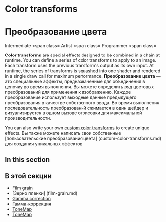 # Color transforms
# Преобразование цвета

<span class="label label-doc-level">Intermediate</span>
<span class=
<span class="label label-doc-audience">Artist</span>
<span class=
<span class="label label-doc-audience">Programmer</span>
<span class=

**Color transforms** are special effects designed to be combined in a chain at runtime. You can define a series of color transforms to apply to an image. Each transform uses the previous transform's output as its own input. At runtime, the series of transforms is squashed into one shader and rendered in a single draw call for maximum performance.
**Преобразование цвета** — это специальные эффекты, предназначенные для объединения в цепочку во время выполнения.  Вы можете определить ряд цветовых преобразований для применения к изображению.  Каждое преобразование использует выходные данные предыдущего преобразования в качестве собственного ввода.  Во время выполнения последовательность преобразований сжимается в один шейдер и визуализируется в одном вызове отрисовки для максимальной производительности.

You can also write your own [custom color transforms](custom-color-transforms.md) to create unique effects.
Вы также можете написать свои собственные [пользовательские преобразования цвета] (custom-color-transforms.md) для создания уникальных эффектов.

## In this section
## В этой секции

* [Film grain](film-grain.md)
* [Зерно пленки] (film-grain.md)
* [Gamma correction](gamma-correction.md)
* [Гамма-коррекция](gamma-correction.md)
* [ToneMap](tonemap.md)
* [ToneMap](tonemap.md)
